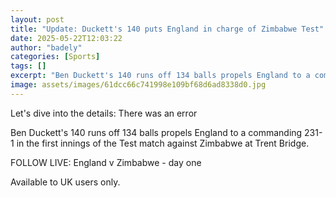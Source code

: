 ```yaml
---
layout: post
title: "Update: Duckett's 140 puts England in charge of Zimbabwe Test"
date: 2025-05-22T12:03:22
author: "badely"
categories: [Sports]
tags: []
excerpt: "Ben Duckett's 140 runs off 134 balls propels England to a commanding 231-1 in the first innings of the Test match against Zimbabwe at Trent Bridge."
image: assets/images/61dcc66c741998e109bf68d6ad8338d0.jpg
---
```


Let's dive into the details: There was an error

Ben Duckett's 140 runs off 134 balls propels England to a commanding 231-1 in the first innings of the Test match against Zimbabwe at Trent Bridge.

FOLLOW LIVE: England v Zimbabwe - day one

Available to UK users only.

